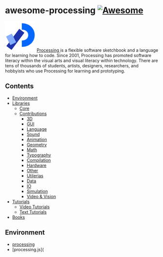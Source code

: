 # awesome-processing [![Awesome](https://awesome.re/badge-flat2.svg)](https://awesome.re)
    
<a href="https://processing.org"><img src="assets/processing-logo.png" width=100 height=100></a>
<a href="https://processing.org">Processing </a>is a flexible software sketchbook and a language for learning how to code. Since 2001, Processing has promoted software literacy within the visual arts and visual literacy within technology. There are tens of thousands of students, artists, designers, researchers, and hobbyists who use Processing for learning and prototyping.</a>      
## Contents  
- [Environment](#environment)     
- [Libraries](#libraries)    
  - [Core](#core)   
  - [Contributions](#contributions)
    - [3D](#3d)   
    - [GUI](#gui)  
    - [Language](#language)    
    - [Sound](#sound)
    - [Animation](#animation)    
    - [Geometry](#geometry)
    - [Math](#math)
    - [Typography](#typography) 
    - [Compilation](#compilation)
    - [Hardware](#hardware)
    - [Other](#other)
    - [Utilerias](#utilerias)
    - [Data](#data)
    - [IO](#io)
    - [Simulation](#simulation)
    - [Video & Vision](#video-&-vision) 
- [Tutorials](#tutorials)
  - [Video Tutorials](#video-tutorials)
  - [Text Tutorials](#text-tutorials)
- [Books](#books)
## Environment
- [processing](https://processing.org/)
- [processing.js](
